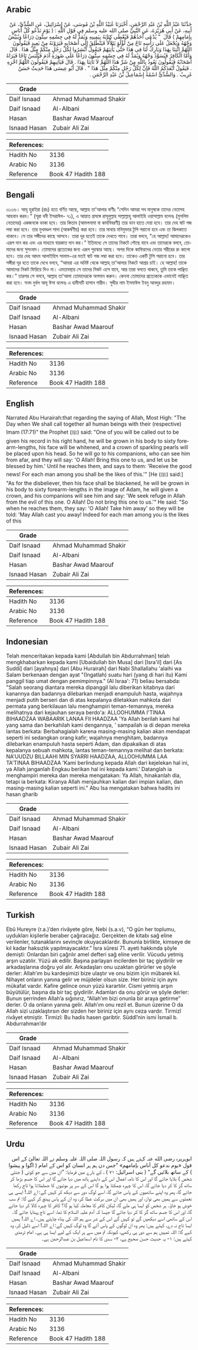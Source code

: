 ## Arabic


<div dir="rtl" lang="ar" style={{fontSize:'larger',backgroundColor:'#f8f9fa',padding:20}}>
حَدَّثَنَا عَبْدُ اللَّهِ بْنُ عَبْدِ الرَّحْمَنِ، أَخْبَرَنَا عُبَيْدُ اللَّهِ بْنُ مُوسَى، عَنْ إِسْرَائِيلَ، عَنِ السُّدِّيِّ، عَنْ أَبِيهِ، عَنْ أَبِي هُرَيْرَةَ، عَنِ النَّبِيِّ صلى الله عليه وسلم فِي قَوْلِ اللَّهِ ‏:‏ ‏(‏ يَوْمَ نَدْعُو كُلَّ أُنَاسٍ بِإِمَامِهِمْ ‏)‏ قَالَ ‏ "‏ يُدْعَى أَحَدُهُمْ فَيُعْطَى كِتَابَهُ بِيَمِينِهِ وَيُمَدُّ لَهُ فِي جِسْمِهِ سِتُّونَ ذِرَاعًا وَيُبَيَّضُ وَجْهُهُ وَيُجْعَلُ عَلَى رَأْسِهِ تَاجٌ مِنْ لُؤْلُؤٍ يَتَلأْلأُ فَيَنْطَلِقُ إِلَى أَصْحَابِهِ فَيَرَوْنَهُ مِنْ بَعِيدٍ فَيَقُولُونَ اللَّهُمَّ ائْتِنَا بِهَذَا وَبَارِكْ لَنَا فِي هَذَا حَتَّى يَأْتِيَهُمْ فَيَقُولُ أَبْشِرُوا لِكُلِّ رَجُلٍ مِنْكُمْ مِثْلُ هَذَا ‏.‏ قَالَ وَأَمَّا الْكَافِرُ فَيُسَوَّدُ وَجْهُهُ وَيُمَدُّ لَهُ فِي جِسْمِهِ سِتُّونَ ذِرَاعًا عَلَى صُورَةِ آدَمَ فَيُلْبَسُ تَاجًا فَيَرَاهُ أَصْحَابُهُ فَيَقُولُونَ نَعُوذُ بِاللَّهِ مِنْ شَرِّ هَذَا اللَّهُمَّ لاَ تَأْتِنَا بِهَذَا ‏.‏ قَالَ فَيَأْتِيهِمْ فَيَقُولُونَ اللَّهُمَّ اخْزِهِ ‏.‏ فَيَقُولُ أَبْعَدَكُمُ اللَّهُ فَإِنَّ لِكُلِّ رَجُلٍ مِنْكُمْ مِثْلَ هَذَا ‏"‏ ‏.‏ قَالَ أَبُو عِيسَى هَذَا حَدِيثٌ حَسَنٌ غَرِيبٌ ‏.‏ وَالسُّدِّيُّ اسْمُهُ إِسْمَاعِيلُ بْنُ عَبْدِ الرَّحْمَنِ ‏.‏
</div>
<div style={{backgroundColor:'#f8f9fa',padding:20, marginBottom: 10}}><table> <thead> <tr> <th>Grade</th> <th></th> </tr> </thead> <tbody> <tr><td>Daif Isnaad</td><td>Ahmad Muhammad Shakir</td></tr><tr><td>Daif Isnaad</td><td>Al-Albani</td></tr><tr><td>Hasan</td><td>Bashar Awad Maarouf</td></tr><tr><td>Isnaad Hasan</td><td>Zubair Ali Zai</td></tr></tbody></table><table> <thead> <tr> <th>References:</th> <th></th> </tr> </thead> <tbody><tr><td>Hadith No</td><td>3136</td></tr><tr><td>Arabic No</td><td>3136</td></tr><tr><td>Reference</td><td>Book 47 Hadith 188</td></tr></tbody></table></div>

## Bengali


<div dir="ltr" lang="bn" style={{fontSize:'larger',backgroundColor:'#f8f9fa',padding:20}}>
৩১৩৬। আবূ হুরাইরা (রাঃ) হতে বর্ণিত আছে, আল্লাহ তা'আলার বাণীঃ “সেদিন আমরা সব মানুষকে তাদের নেতাসহ আহবান করব।” (সূরা বনী ইসরাঈল- ৭১), এ আয়াত প্রসঙ্গে রাসূলুল্লাহ সাল্লাল্লাহু আলাইহি ওয়াসাল্লাম বলেনঃ (মুসলিম নেতাদের) একজনকে ডাকা হবে। তার কিতাব (আমলনামা বা কার্যবিবরণী) তার ডান হাতে দেয়া হবে। তার দেহ ষাট গজ লম্বা করা হবে। তার মুখমণ্ডল সাদা (আকর্ষণীয়) করা হবে। তার মাথায় মনিমুক্তার টুপি পরানো হবে এবং তা ঝিলকাতে থাকবে। সে তার সঙ্গীদের কাছে আসবে। তারা দূর হতেই তাকে দেখতে পাবে। তারা বলবে, "হে আল্লাহ! আমাদেরকেও এরূপ দান কর এবং এর মাধ্যমে বারকাত দান কর।” ইতিমধ্যে সে তাদের নিকটে পৌছে যাবে এবং তাদেরকে বলবে, তোমাদের জন্য সুসংবাদ। তোমাদের প্রত্যেকের জন্য এরূপ পুরস্কার আছে। অপর দিকে কাফিরদের নেতার শরীরের রং কালো হবে। তার দেহ আদম আলাইহিস সালাম-এর মতই ষাট গজ লম্বা করা হবে। তাকেও একটি টুপি পরানো হবে। তার সঙ্গীরা দূর হতে তাকে দেখে বলবে, “আমরা এর অনিষ্ট থেকে আল্লাহ্ তা'আলার নিকটে আশ্রয় চাই। হে আল্লাহ! তাকে আমাদের নিকট ফিরিয়ে দিও না। এমতাবস্থায় সে তাদের নিকট এসে যাবে, আর তারা বলতে থাকবে, তুমি তাকে লাঞ্ছিত কর।” তারপর সে বলবে, আল্লাহ তা'আলা তোমাদেরকে অপমান করুন। কেননা তোমাদের প্রত্যেককে এভাবেই লাঞ্ছিত করা হবে। সনদ দুর্বল আবূ ঈসা বলেনঃ এ হাদীসটি হাসান গারীব। সুদ্দীর নাম ইসমাঈল ইবনু আবদুর রহমান।
</div>
<div style={{backgroundColor:'#f8f9fa',padding:20, marginBottom: 10}}><table> <thead> <tr> <th>Grade</th> <th></th> </tr> </thead> <tbody> <tr><td>Daif Isnaad</td><td>Ahmad Muhammad Shakir</td></tr><tr><td>Daif Isnaad</td><td>Al-Albani</td></tr><tr><td>Hasan</td><td>Bashar Awad Maarouf</td></tr><tr><td>Isnaad Hasan</td><td>Zubair Ali Zai</td></tr></tbody></table><table> <thead> <tr> <th>References:</th> <th></th> </tr> </thead> <tbody><tr><td>Hadith No</td><td>3136</td></tr><tr><td>Arabic No</td><td>3136</td></tr><tr><td>Reference</td><td>Book 47 Hadith 188</td></tr></tbody></table></div>

## English


<div dir="ltr" lang="en" style={{fontSize:'larger',backgroundColor:'#f8f9fa',padding:20}}>
Narrated Abu Hurairah:that regarding the saying of Allah, Most High: "The Day when We shall call together all human beings with their (respective) Imam (17:71)" the Prophet (ﷺ) said: "One of you will be called out to be given his record in his right hand, he will be grown in his body to sixty forearm-lengths, his face will be whitened, and a crown of sparkling pearls will be placed upon his head. So he will go to his companions, who can see him from afar, and they will say: 'O Allah! Bring this one to us, and let us be blessed by him.' Until he reaches them, and says to them: 'Receive the good news! For each man among you shall be the likes of this.'" [He (ﷺ) said:] "As for the disbeliever, then his face shall be blackened, he will be grown in his body to sixty forearm-lengths in the image of Adam, he will given a crown, and his companions will see him and say: 'We seek refuge in Allah from the evil of this one. O Allah! Do not bring this one to us.'" He said: "So when he reaches them, they say: 'O Allah! Take him away' so they will be told: 'May Allah cast you away! Indeed for each man among you is the likes of this
</div>
<div style={{backgroundColor:'#f8f9fa',padding:20, marginBottom: 10}}><table> <thead> <tr> <th>Grade</th> <th></th> </tr> </thead> <tbody> <tr><td>Daif Isnaad</td><td>Ahmad Muhammad Shakir</td></tr><tr><td>Daif Isnaad</td><td>Al-Albani</td></tr><tr><td>Hasan</td><td>Bashar Awad Maarouf</td></tr><tr><td>Isnaad Hasan</td><td>Zubair Ali Zai</td></tr></tbody></table><table> <thead> <tr> <th>References:</th> <th></th> </tr> </thead> <tbody><tr><td>Hadith No</td><td>3136</td></tr><tr><td>Arabic No</td><td>3136</td></tr><tr><td>Reference</td><td>Book 47 Hadith 188</td></tr></tbody></table></div>

## Indonesian


<div dir="ltr" lang="id" style={{fontSize:'larger',backgroundColor:'#f8f9fa',padding:20}}>
Telah menceritakan kepada kami [Abdullah bin Abdurrahman] telah mengkhabarkan kepada kami [Ubaidullah bin Musa] dari [Isra'il] dari [As Suddi] dari [ayahnya] dari [Abu Hurairah] dari Nabi Shallallahu 'alaihi wa Salam berkenaan dengan ayat "(Ingatlah) suatu hari (yang di hari itu) Kami panggil tiap umat dengan pemimpinnya." (Al Israa': 71) beliau bersabda: "Salah seorang diantara mereka dipanggil lalu diberikan kitabnya dari kanannya dan badannya dilebarkan menjadi enampuluh hasta, wajahnya menjadi putih berseri dan di atas kepalanya diletakkan mahkota dari permata yang berkilauan lalu menghampiri teman-temannya, mereka melihatnya dari kejauhan seraya berdo'a: ALLOOHUMMA I'TINAA BIHAADZAA WABAARIK LANAA FII HAADZAA 'Ya Allah berilah kami hal yang sama dan berkahilah kami dengannya, ' sampailah ia di depan mereka lantas berkata: Berbahagialah karena masing-masing kalian akan mendapat seperti ini sedangkan orang kafir; wajahnya menghitam, badannya dilebarkan enampuluh hasta seperti Adam, dan dipakaikan di atas kepalanya sebuah mahkota, lantas teman-temannya melihat dan berkata: NA'UUDZU BILLAAHI MIN SYARRI HAADZAA, ALLOOHUMMA LAA TA'TINAA BIHAADZAA 'Kami berlindung kepada Allah dari kejelekan hal ini, ya Allah janganlah Engkau berikan hal ini kepada kami.' Datanglah ia menghampiri mereka dan mereka mengatakan: Ya Allah, hinakanlah dia, tetapi ia berkata: Kiranya Allah menjauhkan kalian dari impian kalian, dan masing-masing kalian seperti ini." Abu Isa mengatakan bahwa hadits ini hasan gharib
</div>
<div style={{backgroundColor:'#f8f9fa',padding:20, marginBottom: 10}}><table> <thead> <tr> <th>Grade</th> <th></th> </tr> </thead> <tbody> <tr><td>Daif Isnaad</td><td>Ahmad Muhammad Shakir</td></tr><tr><td>Daif Isnaad</td><td>Al-Albani</td></tr><tr><td>Hasan</td><td>Bashar Awad Maarouf</td></tr><tr><td>Isnaad Hasan</td><td>Zubair Ali Zai</td></tr></tbody></table><table> <thead> <tr> <th>References:</th> <th></th> </tr> </thead> <tbody><tr><td>Hadith No</td><td>3136</td></tr><tr><td>Arabic No</td><td>3136</td></tr><tr><td>Reference</td><td>Book 47 Hadith 188</td></tr></tbody></table></div>

## Turkish


<div dir="ltr" lang="tr" style={{fontSize:'larger',backgroundColor:'#f8f9fa',padding:20}}>
Ebû Hureyre (r.a.)’den rivâyete göre, Nebi (s.a.v), “O gün her toplumu, uydukları kişilerle beraber çağıracağız. Gerçekten de kitabı sağ eline verilenler, tutanaklarını sevinçle okuyacaklardır. Bununla birlikte, kimseye de kıl kadar haksızlık yapılmayacaktır.” İsra sûresi 71. ayeti hakkında şöyle demişti: Onlardan biri çağrılır amel defteri sağ eline verilir. Vücudu yetmiş arşın uzatılır. Yüzü ak edilir. Başına parlayan incilerden bir taç giydirilir ve arkadaşlarına doğru yol alır. Arkadaşları onu uzaktan görürler ve şöyle derler: Allah’ım bu kardeşimizi bize ulaştır ve onu bizim için mübarek kıl. Nihayet onların yanına gelir ve müjdeler olsun size. Her biriniz için aynı mükafat vardır. Kafire gelince onun yüzü karartılır. Cismi yetmiş arşın büyütülür, başına da bir taç giydirilir. Adamları da onu görür ve şöyle derler: Bunun şerrinden Allah’a sığınırız, “Allah’ım bizi onunla bir araya getirme” derler. O da onların yanına gelir. Allah’ım onu rezil et. Bunun üzerine O da Allah sizi uzaklaştırsın der sizden her biriniz için aynı ceza vardır. Tirmizî rivâyet etmiştir. Tirmizî: Bu hadis hasen garibtir. Süddî’nin ismi İsmail b. Abdurrahman’dır
</div>
<div style={{backgroundColor:'#f8f9fa',padding:20, marginBottom: 10}}><table> <thead> <tr> <th>Grade</th> <th></th> </tr> </thead> <tbody> <tr><td>Daif Isnaad</td><td>Ahmad Muhammad Shakir</td></tr><tr><td>Daif Isnaad</td><td>Al-Albani</td></tr><tr><td>Hasan</td><td>Bashar Awad Maarouf</td></tr><tr><td>Isnaad Hasan</td><td>Zubair Ali Zai</td></tr></tbody></table><table> <thead> <tr> <th>References:</th> <th></th> </tr> </thead> <tbody><tr><td>Hadith No</td><td>3136</td></tr><tr><td>Arabic No</td><td>3136</td></tr><tr><td>Reference</td><td>Book 47 Hadith 188</td></tr></tbody></table></div>

## Urdu


<div dir="rtl" lang="ur" style={{fontSize:'larger',backgroundColor:'#f8f9fa',padding:20}}>
ابوہریرہ رضی الله عنہ کہتے ہیں کہ رسول اللہ صلی اللہ علیہ وسلم نے اللہ تعالیٰ کے اس قول «يوم ندعو كل أناس بإمامهم» ”جس دن ہم ہر انسان کو اس کے امام ( اگوا و پیشوا ) کے ساتھ بلائیں گے“ ( بنی اسرائیل: ۷۱ ) ، کے بارے میں فرمایا: ”ان میں سے جو کوئی ( جنتی شخص ) بلایا جائے گا اور اس کا نامہ اعمال اس کے داہنے ہاتھ میں دیا جائے گا اور اس کا جسم بڑھا کر ساٹھ گز کا کر دیا جائے گا، اس کا چہرہ چمکتا ہوا ہو گا اس کے سر پر موتیوں کا جھلملاتا ہوا تاج رکھا جائے گا، پھر وہ اپنے ساتھیوں کے پاس جائے گا، اسے لوگ دور سے دیکھ کر کہیں گے: اے اللہ! ایسی ہی نعمتوں سے ہمیں بھی نواز، اور ہمیں بھی ان میں برکت عطا کر، وہ ان کے پاس پہنچ کر کہے گا: تم سب خوش ہو جاؤ۔ ہر شخص کو ایسا ہی ملے گا، لیکن کافر کا معاملہ کیا ہو گا؟ کافر کا چہرہ کالا کر دیا جائے گا، اور اس کا جسم ساٹھ گز کا کر دیا جائے گا جیسا کہ آدم علیہ السلام کا تھا، اسے تاج پہنایا جائے گا۔ اس کے ساتھی اسے دیکھیں گے تو کہیں گے اس کے شر سے ہم اللہ کی پناہ چاہتے ہیں۔ اے اللہ! ہمیں ایسا تاج نہ دے، کہتے ہیں: پھر وہ ان لوگوں کے پاس آئے گا وہ لوگ کہیں گے: اے اللہ! اسے ذلیل کر، وہ کہے گا: اللہ تمہیں ہم سے دور ہی رکھے، کیونکہ تم میں سے ہر ایک کے لیے ایسا ہی ہے۔ امام ترمذی کہتے ہیں: ۱- یہ حدیث حسن صحیح ہے، ۲- سدی کا نام اسماعیل بن عبدالرحمٰن ہے۔
</div>
<div style={{backgroundColor:'#f8f9fa',padding:20, marginBottom: 10}}><table> <thead> <tr> <th>Grade</th> <th></th> </tr> </thead> <tbody> <tr><td>Daif Isnaad</td><td>Ahmad Muhammad Shakir</td></tr><tr><td>Daif Isnaad</td><td>Al-Albani</td></tr><tr><td>Hasan</td><td>Bashar Awad Maarouf</td></tr><tr><td>Isnaad Hasan</td><td>Zubair Ali Zai</td></tr></tbody></table><table> <thead> <tr> <th>References:</th> <th></th> </tr> </thead> <tbody><tr><td>Hadith No</td><td>3136</td></tr><tr><td>Arabic No</td><td>3136</td></tr><tr><td>Reference</td><td>Book 47 Hadith 188</td></tr></tbody></table></div>